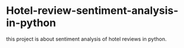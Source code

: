 # Hotel-review-sentiment-analysis-in-python

 this project is about sentiment analysis of hotel reviews in python.
